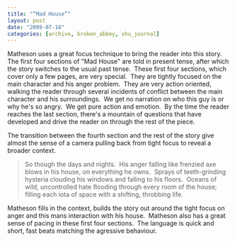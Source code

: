 ```yaml
---
title: "“Mad House”"
layout: post
date: "2009-07-18"
categories: [archive, broken_abbey, shu_journal]
---
```


Matheson uses a great focus technique to bring the reader into this story.  The
first four sections of "Mad House" are told in present tense, after which the
story switches to the usual past tense.  These first four sections, which cover
only a few pages, are very special.  They are tightly focused on the main
character and his anger problem.  They are very action oriented, walking the
reader through several incidents of conflict between the main character and his
surroundings.  We get no narration on who this guy is or why he's so angry.  We
get pure action and emotion.  By the time the reader reaches the last section,
there's a mountain of questions that have developed and drive the reader on
through the rest of the piece.

The transition between the fourth section and the rest of the story give almost
the sense of a camera pulling back from tight focus to reveal a broader context.

> So though the days and nights.  His anger falling like frenzied axe blows in
> his house, on everything he owns.  Sprays of teeth-grinding hysteria clouding
> his windows and falling to his floors.  Oceans of wild, uncontrolled hate
> flooding through every room of the house; filling each iota of space with a
> shifting, throbbing life.

Matheson fills in the context, builds the story out around the tight focus on
anger and this mans interaction with his house.  Matheson also has a great sense
of pacing in these first four sections.  The language is quick and short, fast
beats matching the agressive behaviour.
